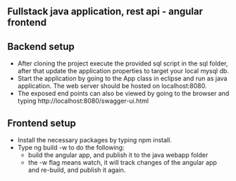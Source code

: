 ## Fullstack java application, rest api - angular frontend

## Backend setup
  
  * After cloning the project execute the provided sql script in the sql folder, after that update the application properties to target your local mysql db.
  * Start the application by going to the App class in eclipse and run as java application. The web server should be hosted on localhost:8080.
  * The exposed end points can also be viewed by going to the browser and typing http://localhost:8080/swagger-ui.html

## Frontend setup

  * Install the necessary packages by typing npm install.
  * Type ng build -w to do the following:
    * build the angular app, and publish it to the java webapp folder
    * the -w flag means watch, it will track changes of the angular app and re-build, and publish it again.